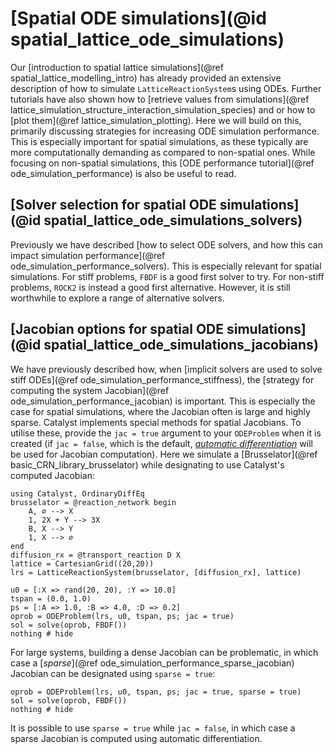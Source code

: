 # [Spatial ODE simulations](@id spatial_lattice_ode_simulations)
Our [introduction to spatial lattice simulations](@ref spatial_lattice_modelling_intro) has already provided an extensive description of how to simulate `LatticeReactionSystem`s using ODEs. Further tutorials have also shown how to [retrieve values from simulations](@ref lattice_simulation_structure_interaction_simulation_species) and or how to [plot them](@ref lattice_simulation_plotting). Here we will build on this, primarily discussing strategies for increasing ODE simulation performance. This is especially important for spatial simulations, as these typically are more computationally demanding as compared to non-spatial ones. While focusing on non-spatial simulations, this [ODE performance tutorial](@ref ode_simulation_performance) is also be useful to read.

## [Solver selection for spatial ODE simulations](@id spatial_lattice_ode_simulations_solvers)
Previously we have described [how to select ODE solvers, and how this can impact simulation performance](@ref ode_simulation_performance_solvers). This is especially relevant for spatial simulations. For stiff problems, `FBDF` is a good first solver to try. For non-stiff problems, `ROCK2` is instead a good first alternative. However, it is still worthwhile to explore a range of alternative solvers.

## [Jacobian options for spatial ODE simulations](@id spatial_lattice_ode_simulations_jacobians)
We have previously described how, when [implicit solvers are used to solve stiff ODEs](@ref ode_simulation_performance_stiffness), the [strategy for computing the system Jacobian](@ref ode_simulation_performance_jacobian) is important. This is especially the case for spatial simulations, where the Jacobian often is large and highly sparse. Catalyst implements special methods for spatial Jacobians. To utilise these, provide the `jac = true` argument to your `ODEProblem` when it is created (if `jac = false`, which is the default, [*automatic differentiation*](https://en.wikipedia.org/wiki/Automatic_differentiation) will be used for Jacobian computation). Here we simulate a [Brusselator](@ref basic_CRN_library_brusselator) while designating to use Catalyst's computed Jacobian:
```@example spatial_ode
using Catalyst, OrdinaryDiffEq
brusselator = @reaction_network begin
    A, ∅ --> X
    1, 2X + Y --> 3X
    B, X --> Y
    1, X --> ∅
end
diffusion_rx = @transport_reaction D X
lattice = CartesianGrid((20,20))
lrs = LatticeReactionSystem(brusselator, [diffusion_rx], lattice)

u0 = [:X => rand(20, 20), :Y => 10.0]
tspan = (0.0, 1.0)
ps = [:A => 1.0, :B => 4.0, :D => 0.2]
oprob = ODEProblem(lrs, u0, tspan, ps; jac = true)
sol = solve(oprob, FBDF())
nothing # hide
``` 
For large systems, building a dense Jacobian can be problematic, in which case a [*sparse*](@ref ode_simulation_performance_sparse_jacobian) Jacobian can be designated using `sparse = true`: 
```@example spatial_ode
oprob = ODEProblem(lrs, u0, tspan, ps; jac = true, sparse = true)
sol = solve(oprob, FBDF())
nothing # hide
``` 

It is possible to use `sparse = true` while `jac = false`, in which case a sparse Jacobian is computed using automatic differentiation. 